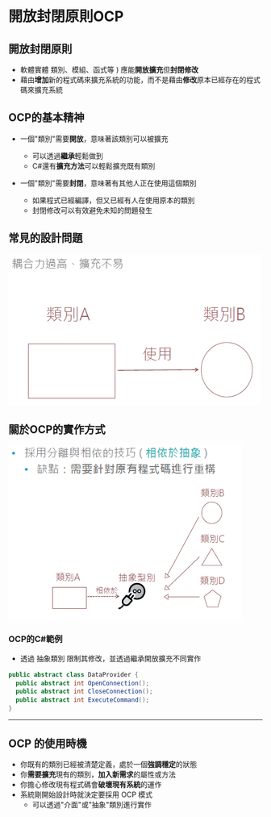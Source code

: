# 開放封閉原則OCP

## 開放封閉原則

+ 軟體實體 類別、模組、函式等 ) 應能**開放擴充**但**封閉修改**
+ 藉由**增加**新的程式碼來擴充系統的功能，而不是藉由**修改**原本已經存在的程式碼來擴充系統

## OCP的基本精神

+ 一個"類別"需要**開放**，意味著該類別可以被擴充
  + 可以透過**繼承**輕鬆做到
  + C#還有**擴充方法**可以輕鬆擴充既有類別
  
+ 一個"類別"需要**封閉**，意味著有其他人正在使用這個類別
  + 如果程式已經編譯，但又已經有人在使用原本的類別
  + 封閉修改可以有效避免未知的問題發生

## 常見的設計問題

<img class="header-picture" src="../images/ocp1.png" alt=""/>

## 關於OCP的實作方式

<img class="header-picture" src="../images/ocp2.png" alt=""/>

### OCP的C#範例

+ 透過 抽象類別 限制其修改，並透過繼承開放擴充不同實作

``` C#
public abstract class DataProvider {
  public abstract int OpenConnection();
  public abstract int CloseConnection();
  public abstract int ExecuteCommand();
}

```

--- 

## OCP 的使用時機

+ 你既有的類別已經被清楚定義，處於一個**強調穩定**的狀態
+ 你**需要擴充**現有的類別，**加入新需求**的屬性或方法
+ 你擔心修改現有程式碼會**破壞現有系統**的運作
+ 系統剛開始設計時就決定要採用 OCP 模式
  + 可以透過"介面"或"抽象"類別進行實作
